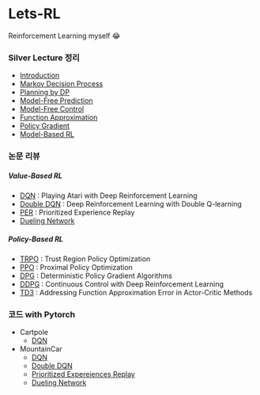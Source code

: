 # Lets-RL
Reinforcement Learning myself :joy:

### Silver Lecture 정리
- [Introduction](https://github.com/Junhojuno/Lets-RL/blob/master/silver%EA%B0%95%EC%9D%98/01_intro_RL.md)
- [Markov Decision Process](https://github.com/Junhojuno/Lets-RL/blob/master/silver%EA%B0%95%EC%9D%98/02_MDP.md)
- [Planning by DP](https://github.com/Junhojuno/Lets-RL/blob/master/silver%EA%B0%95%EC%9D%98/03_planning_DP.md)
- [Model-Free Prediction](https://github.com/Junhojuno/Lets-RL/blob/master/silver%EA%B0%95%EC%9D%98/04_model-free-prediction.md)
- [Model-Free Control](https://github.com/Junhojuno/Lets-RL/blob/master/silver%EA%B0%95%EC%9D%98/05_model_free_control.md)
- [Function Approximation](https://github.com/Junhojuno/Lets-RL/blob/master/silver%EA%B0%95%EC%9D%98/06_Function_Approximation.md)
- [Policy Gradient](https://github.com/Junhojuno/Lets-RL/blob/master/silver%EA%B0%95%EC%9D%98/07_Policy_Gradient.md)
- [Model-Based RL](https://github.com/Junhojuno/Lets-RL/blob/master/silver%EA%B0%95%EC%9D%98/08_model-basedRL.md)

### 논문 리뷰
  ##### Value-Based RL
  - [DQN](https://github.com/Junhojuno/Lets-RL/blob/master/PaperReview/Extended%20DQN.pdf) : Playing Atari with Deep Reinforcement Learning
  - [Double DQN](https://github.com/Junhojuno/Lets-RL/blob/master/PaperReview/Extended%20DQN.pdf) : Deep Reinforcement Learning with Double Q-learning
  - [PER](https://github.com/Junhojuno/Lets-RL/blob/master/PaperReview/Extended%20DQN.pdf) : Prioritized Experience Replay
  - [Dueling Network](https://github.com/Junhojuno/Lets-RL/blob/master/PaperReview/Extended%20DQN.pdf)

  ##### Policy-Based RL
  - [TRPO]() : Trust Region Policy Optimization
  - [PPO]() : Proximal Policy Optimization
  - [DPG]() : Deterministic Policy Gradient Algorithms
  - [DDPG]() : Continuous Control with Deep Reinforcement Learning
  - [TD3]() : Addressing Function Approximation Error in Actor-Critic Methods

### 코드  with Pytorch
- Cartpole
  - [DQN]()
- MountainCar
  - [DQN]()
  - [Double DQN]()
  - [Prioritized Expereiences Replay]()
  - [Dueling Network]()

